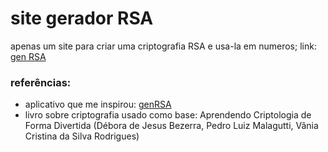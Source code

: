 # site gerador RSA
apenas um site para criar uma criptografia RSA e usa-la em numeros;
link: [gen RSA](https://sitegenrsa.netlify.app/)

### referências:
- aplicativo que me inspirou: [genRSA](http://www.criptored.upm.es/software/sw_m001d.htm)
- livro sobre criptografia usado como base: Aprendendo Criptologia de Forma Divertida (Débora de Jesus Bezerra, Pedro Luiz Malagutti, Vânia Cristina da Silva Rodrigues)